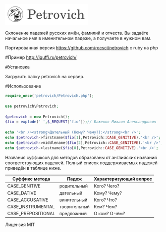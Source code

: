 ![Petrovich](petrovich.png)

Склонение падежей русских имён, фамилий и отчеств. Вы задаёте начальное имя
в именительном падеже, а получаете в нужном вам.

Портированная версия https://github.com/rocsci/petrovich с ruby на php

#Пример
http://iguffi.ru/petrovich/

#Установка

Загрузить папку petrovich на сервер.

#Использование

```php
require_once('petrovich/Petrovich.php');

use petrovich\Petrovich;

$petrovich = new Petrovich();
$fio = explode(' ',$_REQUEST['fio']);// Баженов Михаил Александрович

echo '<br /><strong>Дательный (Кому? Чему?):</strong><br />';
echo $petrovich->firstname($fio[1],Petrovich::CASE_GENITIVE).'<br />';
echo $petrovich->middlename($fio[2],Petrovich::CASE_GENITIVE).'<br />';
echo $petrovich->lastname($fio[0],Petrovich::CASE_GENITIVE).'<br />';
```
Названия суффиксов для методов образованы от английских названий
соответствующих падежей. Полный список поддерживаемых падежей приведён
в таблице ниже.

| Суффикс метода | Падеж        | Характеризующий вопрос |
|----------------|--------------|------------------------|
| CASE_GENITIVE  | родительный  | Кого? Чего?            |
| CASE_DATIVE    | дательный    | Кому? Чему?            |
| CASE_ACCUSATIVE| винительный  | Кого? Что?             |
| CASE_INSTRUMENTAL   | творительный | Кем? Чем?              |
| CASE_PREPOSITIONAL  | предложный   | О ком? О чём?          |

Лицензия MIT
